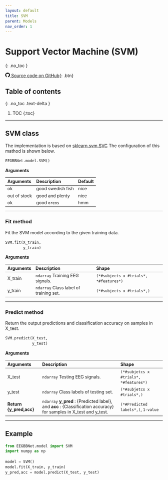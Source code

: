 ```yaml
---
layout: default
title: SVM
parent: Models
nav_order: 1
---
```


# Support Vector Machine (SVM)
{: .no_toc }

[<img src="https://github.com/SNatchaya/eegBBNet2.github.io/blob/main/images/github.png" width="15" height="15"> Source code on GitHub](xxx){: .btn}

## Table of contents
{: .no_toc .text-delta }

1. TOC
{:toc}

---

## SVM class
The implementation is based on [sklearn.svm.SVC](https://scikit-learn.org/stable/modules/generated/sklearn.svm.SVC.html) The configuration of this mathod is shown below.

```py
EEGBBNet.model.SVM()
```
**Arguments** 

| Arguments | Description | Default|
|:----------|:------------|:-------|
| ok           | good swedish fish | nice  |
| out of stock | good and plenty   | nice  |
| ok           | good `oreos`      | hmm   |

---

### Fit method
Fit the SVM model according to the given training data. 

```py
SVM.fit(X_train,
        y_train)
```

**Arguments**

| Arguments | Description | Shape |
|:---|:----|:---|
|X_train   | `ndarray` Training EEG signals.        | `(*#subjects x #trials*, *#features*)` |
|y_train   | `ndarray` Class label of training set. | `(*#subjects x #trials*,)`              |

---

### Predict method
Return the output predictions and classification accuracy on samples in X_test.

```py
SVM.predict(X_test, 
            y_test)
```
 
 **Arguments**

| Arguments | Description | Shape |
|:---|:----|:---|
|X_test     | `ndarray` Testing EEG signals.            | `(*#subjetcs x #trials*, *#features*)` |
|y_test     | `ndarray` Class labels of testing set.    | `(*#subjetcs x #trials*,)` |
|**Return {y_pred,acc}** | `ndarray` **y_pred** : {Predicted label}, and **acc** : {Classification accuracy} for samples in X_test and y_test.    | `(*#Predicted labels*,)`, `1-value` |

---

## Example

```py
from EEGBBNet.model import SVM
import numpy as np

model = SVM()
model.fit(X_train, y_train)
y_pred,acc = model.predict(X_test, y_test)
```